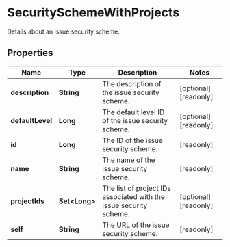 

# SecuritySchemeWithProjects

Details about an issue security scheme.

## Properties

| Name | Type | Description | Notes |
|------------ | ------------- | ------------- | -------------|
|**description** | **String** | The description of the issue security scheme. |  [optional] [readonly] |
|**defaultLevel** | **Long** | The default level ID of the issue security scheme. |  [optional] [readonly] |
|**id** | **Long** | The ID of the issue security scheme. |  [readonly] |
|**name** | **String** | The name of the issue security scheme. |  [readonly] |
|**projectIds** | **Set&lt;Long&gt;** | The list of project IDs associated with the issue security scheme. |  [optional] [readonly] |
|**self** | **String** | The URL of the issue security scheme. |  [readonly] |



